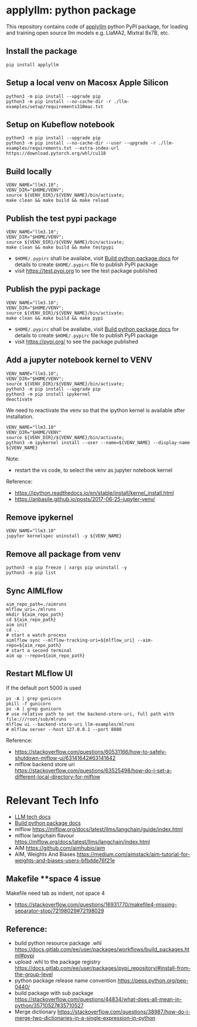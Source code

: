 # applyllm: python package
This repository contains code of [applyllm](https://pypi.org/project/applyllm/) python PyPI package, for loading and training open source llm models e.g. LlaMA2, Mixtral 8x7B, etc.

## Install the package
```shell
pip install applyllm
```

## Setup a local venv on Macosx Apple Silicon
```shell
python3 -m pip install --upgrade pip
python3 -m pip install --no-cache-dir -r ./llm-examples/setup/requirements310mac.txt
```

## Setup on Kubeflow notebook
```shell
python3 -m pip install --upgrade pip
python3 -m pip install --no-cache-dir --user --upgrade -r ./llm-examples/requirements.txt --extra-index-url https://download.pytorch.org/whl/cu118
```

## Build locally
```shell
VENV_NAME="llm3.10";
VENV_DIR="$HOME/VENV";
source ${VENV_DIR}/${VENV_NAME}/bin/activate;
make clean && make build && make reload
```

## Publish the test pypi package
```shell
VENV_NAME="llm3.10";
VENV_DIR="$HOME/VENV";
source ${VENV_DIR}/${VENV_NAME}/bin/activate;
make clean && make build && make testpypi
```
* `$HOME/.pypirc` shall be availabe, visit [Build python package docs](./BuildPackage.md) for details to create `$HOME/.pypirc` file to publish PyPI package
* visit https://test.pypi.org to see the test package published 

## Publish the pypi package
```shell
VENV_NAME="llm3.10";
VENV_DIR="$HOME/VENV";
source ${VENV_DIR}/${VENV_NAME}/bin/activate;
make clean && make build && make pypi
```
* `$HOME/.pypirc` shall be availabe, visit [Build python package docs](./BuildPackage.md) for details to create `$HOME/.pypirc` file to publish PyPI package
* visit https://pypi.org/ to see the package published


## Add a jupyter notebook kernel to VENV
```shell
VENV_NAME="llm3.10";
VENV_DIR="$HOME/VENV";
source ${VENV_DIR}/${VENV_NAME}/bin/activate;
python3 -m pip install --upgrade pip
python3 -m pip install ipykernel
deactivate
```

We need to reactivate the venv so that the ipython kernel is available after installation.
```shell
VENV_NAME="llm3.10"
VENV_DIR="$HOME/VENV"
source ${VENV_DIR}/${VENV_NAME}/bin/activate;
python3 -m ipykernel install --user --name=${VENV_NAME} --display-name ${VENV_NAME}
```
Note: 
* restart the vs code, to select the venv as jupyter notebook kernel

Reference:
* https://ipython.readthedocs.io/en/stable/install/kernel_install.html
* https://anbasile.github.io/posts/2017-06-25-jupyter-venv/

## Remove ipykernel
```shell
VENV_NAME="llm3.10"
jupyter kernelspec uninstall -y ${VENV_NAME}
```

## Remove all package from venv
```
python3 -m pip freeze | xargs pip uninstall -y
python3 -m pip list
```

## Sync AIMLflow
```shell
aim_repo_path=./aimruns
mlflow_uri=./mlruns
mkdir ${aim_repo_path}
cd ${aim_repo_path}
aim init
cd ..
# start a watch process
aimlflow sync --mlflow-tracking-uri=${mlflow_uri} --aim-repo=${aim_repo_path}
# start a second terminal
aim up --repo=${aim_repo_path}
```

## Restart MLflow UI
If the default port 5000 is used
```shell
ps -A | grep gunicorn
pkill -f gunicorn
ps -A | grep gunicorn
# use relative path to set the backend-store-uri, full path with file:///root/sub/mlruns
mlflow ui --backend-store-uri llm-examples/mlruns
# mlflow server --host 127.0.0.1 --port 8080
```

Reference:
* https://stackoverflow.com/questions/60531166/how-to-safely-shutdown-mlflow-ui/63141642#63141642
* mlflow backend store uri https://stackoverflow.com/questions/63525498/how-do-i-set-a-different-local-directory-for-mlflow


# Relevant Tech Info

* [LLM tech docs](./LLM.md)
* [Build python package docs](./BuildPackage.md)
* mlflow https://mlflow.org/docs/latest/llms/langchain/guide/index.html
* mlflow langchain flavour https://mlflow.org/docs/latest/llms/langchain/index.html
* AIM https://github.com/aimhubio/aim
* AIM, Weights And Biases https://medium.com/aimstack/aim-tutorial-for-weights-and-biases-users-bfbdde76f21e


## Makefile **space 4 issue
Makefile need tab as indent, not space 4
* https://stackoverflow.com/questions/16931770/makefile4-missing-separator-stop/72198029#72198029


## Reference:
* build python resource package .whl https://docs.gitlab.com/ee/user/packages/workflows/build_packages.html#pypi
* upload .whl to the package registry https://docs.gitlab.com/ee/user/packages/pypi_repository/#install-from-the-group-level
* python package release name convention https://peps.python.org/pep-0440/
* build package with sub package https://stackoverflow.com/questions/44834/what-does-all-mean-in-python/35710527#35710527
* Merge dictionary https://stackoverflow.com/questions/38987/how-do-i-merge-two-dictionaries-in-a-single-expression-in-python